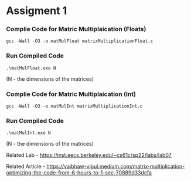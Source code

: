 # Assigment 1

### Complie Code for Matric Multiplaication (Floats)
```gcc -Wall -O3 -o matMulFloat matrixMultiplicationFloat.c```

### Run Compiled Code
```.\matMulFloat.exe N``` 

(N - the dimensions of the matrices)

### Complie Code for Matric Multiplaication (Int)
```gcc -Wall -O3 -o matMulInt matrixMultiplicationInt.c```

### Run Compiled Code
```.\matMulInt.exe N```

(N - the dimensions of the matrices)


Related Lab - https://inst.eecs.berkeley.edu/~cs61c/sp22/labs/lab07

Related Article - https://vaibhaw-vipul.medium.com/matrix-multiplication-optimizing-the-code-from-6-hours-to-1-sec-70889d33dcfa
